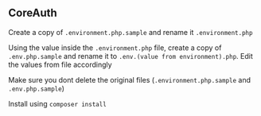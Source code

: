 ## CoreAuth

Create a copy of `.environment.php.sample` and rename it `.environment.php`

Using the value inside the `.environment.php` file, create a copy of `.env.php.sample` and rename it to `.env.(value from environment).php`. Edit the values from file accordingly

Make sure you dont delete the original files (`.environment.php.sample` and `.env.php.sample`)

Install using `composer install`
